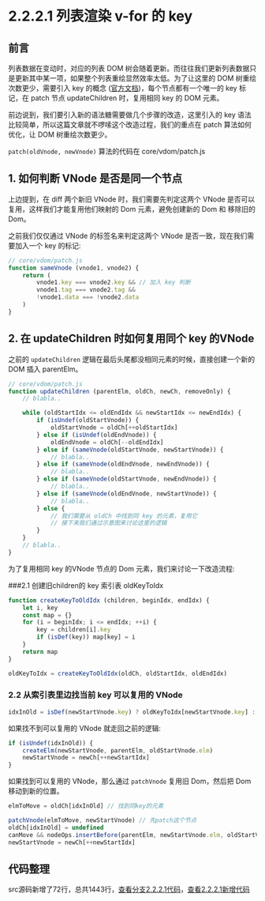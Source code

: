 # 2.2.2.1 列表渲染 v-for 的 key

## 前言

列表数据在变动时，对应的列表 DOM 树会随着更新。而往往我们更新列表数据只是更新其中某一项，如果整个列表重绘显然效率太低。为了让这里的 DOM 树重绘次数更少，需要引入 key 的概念 ([官方文档](https://cn.vuejs.org/v2/guide/list.html#key))，每个节点都有一个唯一的 key 标记，在 patch 节点 updateChildren 时，复用相同 key 的 DOM 元素。

前边说到，我们要引入新的语法糖需要做几个步骤的改造，这里引入的 key 语法比较简单，所以这篇文章就不啰嗦这个改造过程，我们的重点在 patch 算法如何优化，让 DOM 树重绘次数更少。

```patch(oldVnode, newVnode)``` 算法的代码在 core/vdom/patch.js

## 1. 如何判断 VNode 是否是同一个节点

上边提到，在 diff 两个新旧 VNode 时，我们需要先判定这两个 VNode 是否可以复用，这样我们才能复用他们映射的 Dom 元素，避免创建新的 Dom 和 移除旧的 Dom。

之前我们仅仅通过 VNode 的标签名来判定这两个 VNode 是否一致，现在我们需要加入一个 key 的标记:

```javascript
// core/vdom/patch.js
function sameVnode (vnode1, vnode2) {
	return (
		vnode1.key === vnode2.key && // 加入 key 判断
		vnode1.tag === vnode2.tag &&
		!vnode1.data === !vnode2.data
	)
}
```

## 2. 在 updateChildren 时如何复用同个 key 的VNode

之前的 ```updateChildren``` 逻辑在最后头尾都没相同元素的时候，直接创建一个新的 DOM 插入 parentElm。

```javascript
// core/vdom/patch.js
function updateChildren (parentElm, oldCh, newCh, removeOnly) {
	// blabla..

	while (oldStartIdx <= oldEndIdx && newStartIdx <= newEndIdx) {
		if (isUndef(oldStartVnode)) {
			oldStartVnode = oldCh[++oldStartIdx]
		} else if (isUndef(oldEndVnode)) {
			oldEndVnode = oldCh[--oldEndIdx]
		} else if (sameVnode(oldStartVnode, newStartVnode)) {
			// blabla..
		} else if (sameVnode(oldEndVnode, newEndVnode)) {
			// blabla..
		} else if (sameVnode(oldStartVnode, newEndVnode)) {
			// blabla..
		} else if (sameVnode(oldEndVnode, newStartVnode)) {
			// blabla..
		} else {
			// 我们需要从 oldCh 中找到同 key 的元素，复用它
			// 接下来我们通过示意图来讨论这里的逻辑
		}
	}
	// blabla..
}
```

为了复用相同 key 的VNode 节点的 Dom 元素，我们来讨论一下改造流程:

###2.1 创建旧children的 key 索引表 oldKeyToIdx

```javascript
function createKeyToOldIdx (children, beginIdx, endIdx) {
	let i, key
	const map = {}
	for (i = beginIdx; i <= endIdx; ++i) {
		key = children[i].key
		if (isDef(key)) map[key] = i
	}
	return map
}

oldKeyToIdx = createKeyToOldIdx(oldCh, oldStartIdx, oldEndIdx)
```

### 2.2 从索引表里边找当前 key 可以复用的 VNode

```javascript
idxInOld = isDef(newStartVnode.key) ? oldKeyToIdx[newStartVnode.key] : null
```

如果找不到可以复用的 VNode 就走回之前的逻辑:

```javascript
if (isUndef(idxInOld)) {
	createElm(newStartVnode, parentElm, oldStartVnode.elm)
	newStartVnode = newCh[++newStartIdx]
}
```

如果找到可以复用的 VNode，那么通过 ```patchVnode``` 复用旧 Dom，然后把 Dom 移动到新的位置。

```javascript
elmToMove = oldCh[idxInOld] // 找到同key的元素

patchVnode(elmToMove, newStartVnode) // 先patch这个节点
oldCh[idxInOld] = undefined
canMove && nodeOps.insertBefore(parentElm, newStartVnode.elm, oldStartVnode.elm) // 然后开始移动
newStartVnode = newCh[++newStartIdx]
```


## 代码整理

src源码新增了72行，总共1443行，[查看分支2.2.2.1代码](https://github.com/raphealguo/how-to-learn-vue2/tree/2.2.2.1/src)，[查看2.2.2.1新增代码](https://github.com/raphealguo/how-to-learn-vue2/compare/2.2.2...2.2.2.1)
